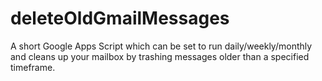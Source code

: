 # deleteOldGmailMessages
A short Google Apps Script which can be set to run daily/weekly/monthly and cleans up your mailbox by trashing messages older than a specified timeframe.
